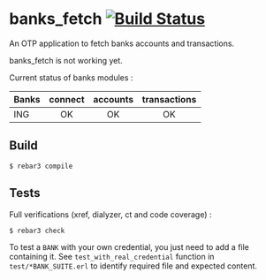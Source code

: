 banks_fetch [![Build Status](https://travis-ci.com/davidjulien/banks_fetch.svg?branch=master)](https://travis-ci.com/davidjulien/banks_fetch)
===========

An OTP application to fetch banks accounts and transactions.

banks_fetch is not working yet.

Current status of banks modules :

| Banks         | connect       | accounts  | transactions |
| ------------- |:-------------:|:---------:|:------------:|
| ING           | OK            | OK        | OK           |


Build
-----

    $ rebar3 compile

Tests
-----

Full verifications (xref, dialyzer, ct and code coverage) :

    $ rebar3 check

To test a `BANK` with your own credential, you just need to add a file containing it. See `test_with_real_credential` function in `test/*BANK_SUITE.erl` to identify required file and expected content.
